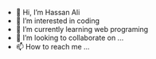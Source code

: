 - 👋 Hi, I’m Hassan Ali
- 👀 I’m interested in coding
- 🌱 I’m currently learning web programing
- 💞️ I’m looking to collaborate on ...
- 📫 How to reach me ...

<!---
ha9026/ha9026 is a ✨ special ✨ repository because its `README.md` (this file) appears on your GitHub profile.
You can click the Preview link to take a look at your changes.
--->
